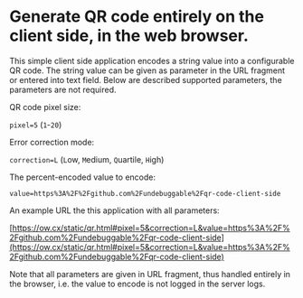 Generate QR code entirely on the client side, in the web browser.
===============================================

This simple client side application encodes a string value into a configurable QR code. The string value can be given as parameter in the URL fragment or entered into text field. Below are described supported parameters, the parameters are not required.

QR code pixel size:

`pixel=5` (`1`-`20`)

Error correction mode:

`correction=L` (`L`ow, `M`edium, `Q`uartile, `H`igh)

The percent-encoded value to encode:

`value=https%3A%2F%2Fgithub.com%2Fundebuggable%2Fqr-code-client-side`

An example URL the this application with all parameters:

[https://ow.cx/static/qr.html#pixel=5&correction=L&value=https%3A%2F%2Fgithub.com%2Fundebuggable%2Fqr-code-client-side](https://ow.cx/static/qr.html#pixel=5&correction=L&value=https%3A%2F%2Fgithub.com%2Fundebuggable%2Fqr-code-client-side)

Note that all parameters are given in URL fragment, thus handled entirely in the browser, i.e. the value to encode is not logged in the server logs.
